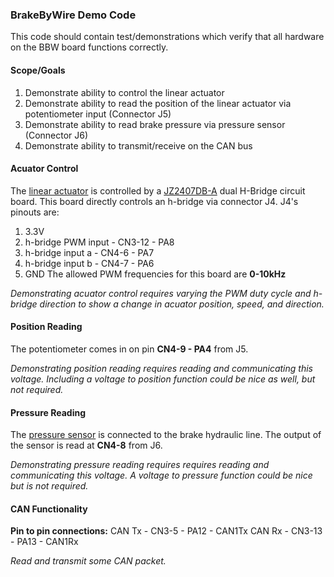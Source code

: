 ### BrakeByWire Demo Code
This code should contain test/demonstrations which verify that all hardware on the BBW board functions correctly.
#### Scope/Goals
1) Demonstrate ability to control the linear actuator
2) Demonstrate ability to read the position of the linear actuator via potentiometer input (Connector J5)
3) Demonstrate ability to read brake pressure via pressure sensor (Connector J6)
4) Demonstrate ability to transmit/receive on the CAN bus
#### Acuator Control
The [linear actuator](https://www.progressiveautomations.com/products/linear-actuator-with-potentiometer) is controlled by a [JZ2407DB-A](https://www.amazon.com/AITIAO-Controller-Regulator-Industrial-Optocoupler/dp/B0B5TWRP9R) dual H-Bridge circuit board. This board directly controls an h-bridge via connector J4. J4's pinouts are: 
1) 3.3V
2) h-bridge PWM input - CN3-12 - PA8
3) h-bridge input a - CN4-6 - PA7
4) h-bridge input b - CN4-7 - PA6
5) GND
The allowed PWM frequencies for this board are **0-10kHz**

_Demonstrating acuator control requires varying the PWM duty cycle and h-bridge direction to show a change in acuator position, speed, and direction._
#### Position Reading
The potentiometer comes in on pin **CN4-9 - PA4**  from J5.

_Demonstrating position reading requires reading and communicating this voltage. Including a voltage to position function could be nice as well, but not required._
#### Pressure Reading
The [pressure sensor](https://www.digikey.com/en/products/detail/te-connectivity-measurement-specialties/M3021-000005-500PG/125131) is connected to the brake hydraulic line. The output of the sensor is read at **CN4-8** from J6.

_Demonstrating pressure reading requires requires reading and communicating this voltage. A voltage to pressure function could be nice but is not required._
#### CAN Functionality

**Pin to pin connections:**
CAN Tx - CN3-5 - PA12 - CAN1Tx
CAN Rx - CN3-13 - PA13 - CAN1Rx

_Read and transmit some CAN packet._

